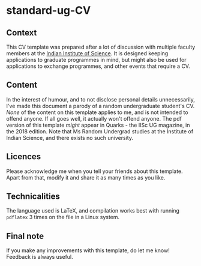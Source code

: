 # standard-ug-CV

## Context
This CV template was prepared after a lot of discussion with multiple faculty members at the [Indian Institute of Science](https://iisc.ac.in). It is designed keeping applications to graduate programmes in mind, but might also be used for applications to exchange programmes, and other events that require a CV.

## Content
In the interest of humour, and to not disclose personal details unnecessarily, I've made this document a parody of a random undergraduate student's CV. _None_ of the content on this template applies to me, and is not intended to offend anyone. If all goes well, it actually won't offend anyone. The pdf version of this template _might_ appear in Quarks - the IISc UG magazine, in the 2018 edition. Note that Ms Random Undergrad studies at the Institute of Indian Science, and there exists no such university.

## Licences
Please acknowledge me when you tell your friends about this template. Apart from that, modify it and share it as many times as you like.

## Technicalities
The language used is LaTeX, and compilation works best with running `pdflatex` 3 times on the file in a Linux system. 

## Final note
If you make any improvements with this template, do let me know! Feedback is always useful.

